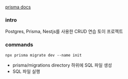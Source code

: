 ### 
<a href="https://www.prisma.io/docs/getting-started/quickstart#41-create-a-new-user-record">prisma docs<a>

### intro

Postgres, Prisma, Nestjs를 사용한 CRUD 연습 토이 프로젝트

### commands

`npx prisma migrate dev --name init`

- prisma/migrations directory 하위에 SQL 파일 생성
- SQL 파일 실행


